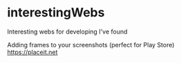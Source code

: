 # interestingWebs
Interesting webs for developing I've found

Adding frames to your screenshots (perfect for Play Store)
https://placeit.net 

